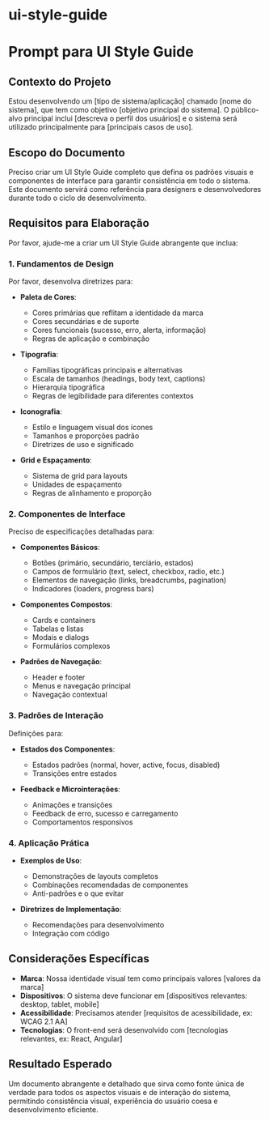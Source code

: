 # ui-style-guide

# Prompt para UI Style Guide

## Contexto do Projeto

Estou desenvolvendo um [tipo de sistema/aplicação] chamado [nome do sistema], que tem como objetivo [objetivo principal do sistema]. O público-alvo principal inclui [descreva o perfil dos usuários] e o sistema será utilizado principalmente para [principais casos de uso].

## Escopo do Documento

Preciso criar um UI Style Guide completo que defina os padrões visuais e componentes de interface para garantir consistência em todo o sistema. Este documento servirá como referência para designers e desenvolvedores durante todo o ciclo de desenvolvimento.

## Requisitos para Elaboração

Por favor, ajude-me a criar um UI Style Guide abrangente que inclua:

### 1. Fundamentos de Design

Por favor, desenvolva diretrizes para:

- **Paleta de Cores**:

  - Cores primárias que reflitam a identidade da marca
  - Cores secundárias e de suporte
  - Cores funcionais (sucesso, erro, alerta, informação)
  - Regras de aplicação e combinação

- **Tipografia**:

  - Famílias tipográficas principais e alternativas
  - Escala de tamanhos (headings, body text, captions)
  - Hierarquia tipográfica
  - Regras de legibilidade para diferentes contextos

- **Iconografia**:

  - Estilo e linguagem visual dos ícones
  - Tamanhos e proporções padrão
  - Diretrizes de uso e significado

- **Grid e Espaçamento**:
  - Sistema de grid para layouts
  - Unidades de espaçamento
  - Regras de alinhamento e proporção

### 2. Componentes de Interface

Preciso de especificações detalhadas para:

- **Componentes Básicos**:

  - Botões (primário, secundário, terciário, estados)
  - Campos de formulário (text, select, checkbox, radio, etc.)
  - Elementos de navegação (links, breadcrumbs, pagination)
  - Indicadores (loaders, progress bars)

- **Componentes Compostos**:

  - Cards e containers
  - Tabelas e listas
  - Modais e dialogs
  - Formulários complexos

- **Padrões de Navegação**:
  - Header e footer
  - Menus e navegação principal
  - Navegação contextual

### 3. Padrões de Interação

Definições para:

- **Estados dos Componentes**:

  - Estados padrões (normal, hover, active, focus, disabled)
  - Transições entre estados

- **Feedback e Microinterações**:
  - Animações e transições
  - Feedback de erro, sucesso e carregamento
  - Comportamentos responsivos

### 4. Aplicação Prática

- **Exemplos de Uso**:

  - Demonstrações de layouts completos
  - Combinações recomendadas de componentes
  - Anti-padrões e o que evitar

- **Diretrizes de Implementação**:
  - Recomendações para desenvolvimento
  - Integração com código

## Considerações Específicas

- **Marca**: Nossa identidade visual tem como principais valores [valores da marca]
- **Dispositivos**: O sistema deve funcionar em [dispositivos relevantes: desktop, tablet, mobile]
- **Acessibilidade**: Precisamos atender [requisitos de acessibilidade, ex: WCAG 2.1 AA]
- **Tecnologias**: O front-end será desenvolvido com [tecnologias relevantes, ex: React, Angular]

## Resultado Esperado

Um documento abrangente e detalhado que sirva como fonte única de verdade para todos os aspectos visuais e de interação do sistema, permitindo consistência visual, experiência do usuário coesa e desenvolvimento eficiente.
